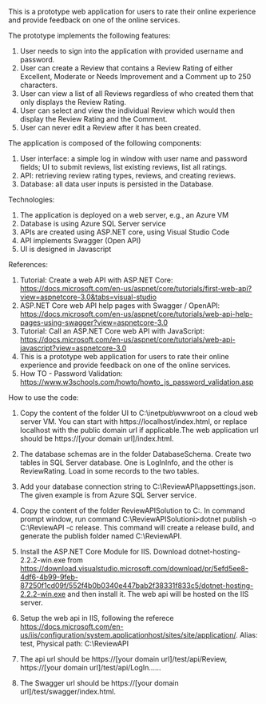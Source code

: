 
This is a prototype web application for users to rate their online experience and provide feedback on one of the online services. 

The prototype implements the following features:

1. User needs to sign into the application with provided username and password.
2. User can create a Review that contains a Review Rating of either Excellent, Moderate or Needs Improvement and a Comment up to 250 characters.
3. User can view a list of all Reviews regardless of who created them that only displays the Review Rating.
4. User can select and view the individual Review which would then display the Review Rating and the Comment.
5. User can never edit a Review after it has been created.

The application is composed of the following components:

1. User interface: a simple log in window with user name and password fields; UI to submit reviews, list existing reviews, list all ratings.
2. API: retrieving review rating types, reviews, and creating reviews.
3. Database: all data user inputs is persisted in the Database.

Technologies:

1. The application is deployed on a web server, e.g., an Azure VM
2. Database is using Azure SQL Server service
3. APIs are created using ASP.NET core, using Visual Studio Code
4. API implements Swagger (Open API)
5. UI is designed in Javascript

References:

1. Tutorial: Create a web API with ASP.NET Core: https://docs.microsoft.com/en-us/aspnet/core/tutorials/first-web-api?view=aspnetcore-3.0&tabs=visual-studio
2. ASP.NET Core web API help pages with Swagger / OpenAPI: https://docs.microsoft.com/en-us/aspnet/core/tutorials/web-api-help-pages-using-swagger?view=aspnetcore-3.0
3. Tutorial: Call an ASP.NET Core web API with JavaScript: https://docs.microsoft.com/en-us/aspnet/core/tutorials/web-api-javascript?view=aspnetcore-3.0
4. This is a prototype web application for users to rate their online experience and provide feedback on one of the online services. 
5. How TO - Password Validation: https://www.w3schools.com/howto/howto_js_password_validation.asp

How to use the code: 

1. Copy the content of the folder UI to C:\inetpub\wwwroot on a cloud web server VM. You can start with https://localhost/index.html, or replace localhost with the public domain url if applicable.The web application url should be https://[your domain url]/index.html. 
2. The database schemas are in the folder DatabaseSchema. Create two tables in SQL Server database. One is LogInInfo, and the other is ReviewRating. Load in some records to the two tables. 

3. Add your database connection string to C:\ReviewAPI\appsettings.json. The given example is from Azure SQL Server service. 

4. Copy the content of the folder ReviewAPISolution to C:\. In command prompt window, run command C:\ReviewAPISolutioni>dotnet publish -o C:\ReviewAPI -c release. This command will create a release build, and generate the publish folder named C:\ReviewAPI. 

5. Install the ASP.NET Core Module for IIS. Download dotnet-hosting-2.2.2-win.exe from https://download.visualstudio.microsoft.com/download/pr/5efd5ee8-4df6-4b99-9feb-87250f1cd09f/552f4b0b0340e447bab2f38331f833c5/dotnet-hosting-2.2.2-win.exe and then install it. The web api will be hosted on the IIS server.  

6. Setup the web api in IIS, following the referece https://docs.microsoft.com/en-us/iis/configuration/system.applicationhost/sites/site/application/. Alias: test, Physical path: C:\ReviewAPI

7. The api url should be https://[your domain url]/test/api/Review, https://[your domain url]/test/api/LogIn......

8. The Swagger url should be https://[your domain url]/test/swagger/index.html. 

